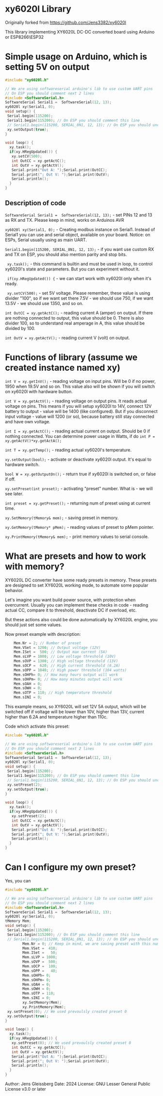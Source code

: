 # xy6020l Library
Originally forked from https://github.com/Jens3382/xy6020l

This library implementing XY6020L DC-DC converted board using Arduino or ESP8266\ESP32
# Simple usage on Arduino, which is setting 5V on output
```C
#include "xy6020l.h"

// We are using softwareserial arduino's lib to use custom UART pins
// On ESP you should comment next 2 lines
#include <SoftwareSerial.h>
SoftwareSerial Serial1 =  SoftwareSerial(12, 13);
xy6020l xy(Serial1, 0);
void setup() {
 Serial.begin(115200);
 Serial1.begin(115200); // On ESP you should comment this line
 // Serial1.begin(115200, SERIAL_8N1, 12, 13); // On ESP you should uncomment this line
 xy.setOutput(true); 
}

void loop() {
  xy.task();
  if(xy.HRegUpdated()) {
   xy.setCV(500);
   int OutCC = xy.getActC();
   int OutV = xy.getActV();
   Serial.print("Out A: ");Serial.print(OutCC);
   Serial.print("; Out V: ");Serial.print(OutV);
   Serial.println();  
  }
}
```
## Description of code
```SoftwareSerial Serial1 =  SoftwareSerial(12, 13);``` - set PINs 12 and 13 as RX and TX. Please keep in mind, works on Arduinos AVR

```xy6020l xy(Serial1, 0);``` - Creating modbus instance on Serial1. Instead of Serial1 you can use and serial object, available on your board. Notice: on ESPs, Serial usually using as main UART.

```Serial1.begin(115200, SERIAL_8N1, 12, 13);``` - if you want use custom RX and TX on ESP, you should also mention parity and stop bits.

``` xy.task();``` - this command is builtin and must be used in loop, to control xy6020l's state and parameters. But you can experiment without it.

``` if(xy.HRegUpdated()) {``` - we can start work with xy6020l only when it's ready.

``` xy.setCV(500);``` - set 5V voltage. Please remember, these value is using divider "100", so if we want set there 7.5V - we should use 750, if we want 13.5V - we should use 1350, and so on.

```int OutCC = xy.getActC();``` - reading current A (amper) on output. If there are nothing connected to output, this value should be 0. There is also divider 100, so to understand real amperage in A, this value should be divided by 100.

```int OutV = xy.getActV();``` - reading current V (volt) on output.

# Functions of library (assume we created instance named xy)
```int V = xy.getInV();``` - reading voltage on input pins. Will be 0 if no power, 1950 when 19.5V and so on.
 This value also will be shown if you will switch on xy6020l with hardware button.

```int V = xy.getActV();``` - reading voltage on output pins. It reads actual voltage on pins. This means if you will setup xy6020l to 14V, connect 12V battery to output - value will be 1400 (like configured). But if you disconnect input voltage - value will 1200 (or so), because battery still stay connected and have own voltage.

```int I = xy.getActC();``` - reading actual current on output. Should be 0 if nothing connected. You can determine power usage in Watts, if do ```int P =  xy.getActV()*xy.getActA();```

```int T = xy.getTemp();``` - reading actual xy6020l's temperature.

```xy.setOutput(bool);``` - activate or deactivate xy6020l output. It's equal to hardware switch.

```bool W = xy.getOutputOn();``` - return true if xy6020l is switched on, or false if off.

```xy.setPreset(int preset);``` - activating "preset" number. What is - we will see later.

```int preset = xy.getPreset();``` - returning num of preset using at current time.

```xy.SetMemory(tMemory& mem);``` - saving preset in memory.

```xy.GetMemory(tMemory* pMem);``` - reading values of preset to pMem pointer.

```xy.PrintMemory(tMemory& mem);``` - print memory values to serial console.

# What are presets and how to work with memory?

XY6020L DC converter have some ready presets in memory. These presets are designed to set XY6020L working mode, to automate some popular behavior.

Let's imagine you want build power source, with protection when overcurrent. Usually you can implement these checks in code - reading actual CC, compare it to threshold, deactivate DC if overload, etc.

But these actions also could be done automatically by XY6020L engine, you should just set some values.

Now preset example with description:

```C
    Mem.Nr = 2; // Number of preset
    Mem.VSet = 1200; // Output voltage (12V)
    Mem.ISet =  500; // Output max current (5A)
    Mem.sLVP = 1000; // Low voltage threshold (10V)
    Mem.sOVP = 1300; // High voltage threshold (13V)
    Mem.sOCP =  620; // High current threshold (6.2A)
    Mem.sOPP = 1040; // High power threshold (104 watts)
    Mem.sOHPh= 0; // How many hours output will work
    Mem.sOHPm= 0; // How many minutes output will work
    Mem.sOAH = 0; 
    Mem.sOWH = 0;
    Mem.sOTP = 110; // High temperature threshold
    Mem.sINI = 0;
```
This example means, so XY6020L will set 12V 5A output, which will be switched off if voltage will be lower than 10V, higher than 13V, current higher than 6.2A and temperature higher than 110c.

Code which activate this preset:

```C
#include "xy6020l.h"

// We are using softwareserial arduino's lib to use custom UART pins
// On ESP you should comment next 2 lines
#include <SoftwareSerial.h>
SoftwareSerial Serial1 =  SoftwareSerial(12, 13);
xy6020l xy(Serial1, 0);
void setup() {
 Serial.begin(115200);
 Serial1.begin(115200); // On ESP you should comment this line
 // Serial1.begin(115200, SERIAL_8N1, 12, 13); // On ESP you should uncomment this line
 xy.setPreset(2);
 xy.setOutput(true); 
}

void loop() {
  xy.task();
  if(xy.HRegUpdated()) {
   xy.setPreset(2);
   int OutCC = xy.getActC();
   int OutV = xy.getActV();
   Serial.print("Out A: ");Serial.print(OutCC);
   Serial.print("; Out V: ");Serial.print(OutV);
   Serial.println();  
  }
}
```
# Can I configure my own preset?
Yes, you can

```C
#include "xy6020l.h"

// We are using softwareserial arduino's lib to use custom UART pins
// On ESP you should comment next 2 lines
#include <SoftwareSerial.h>
SoftwareSerial Serial1 =  SoftwareSerial(12, 13);
xy6020l xy(Serial1, 0);
tMemory Mem;
void setup() {
 Serial.begin(115200);
 Serial1.begin(115200); // On ESP you should comment this line
 // Serial1.begin(115200, SERIAL_8N1, 12, 13); // On ESP you should uncomment this line
        Mem.Nr = 0; // Keep in mind, we are saving preset with this number, and we must use this number in future
        Mem.VSet =  410;
        Mem.ISet =   50;
        Mem.sLVP = 1000;
        Mem.sOVP =  500;
        Mem.sOCP =  100;
        Mem.sOPP =   40;
        Mem.sOHPh= 0;
        Mem.sOHPm= 0;
        Mem.sOAH = 0;
        Mem.sOWH = 0;
        Mem.sOTP = 110;
        Mem.sINI = 0;
        xy.SetMemory(Mem);
        xy.PrintMemory(Mem);
 xy.setPreset(0); // We used prevoulsly created preset 0
 xy.setOutput(true); 
}

void loop() {
  xy.task();
  if(xy.HRegUpdated()) {
   xy.setPreset(0); // We used prevoulsly created preset 0
   int OutCC = xy.getActC();
   int OutV = xy.getActV();
   Serial.print("Out A: ");Serial.print(OutCC);
   Serial.print("; Out V: ");Serial.print(OutV);
   Serial.println();  
  }
}
```



Author: Jens Gleissberg
Date: 2024
License: GNU Lesser General Public License v3.0 or later
